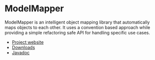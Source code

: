 # ModelMapper

ModelMapper is an intelligent object mapping library that automatically maps objects to each other. It uses a convention based approach while providing a simple refactoring safe API for handling specific use cases.

 * [Project website](http://modelmapper.org)
 * [Downloads](https://github.com/jhalterman/modelmapper/downloads)
 * [Javadoc](http://modelmapper.org/javadoc/)